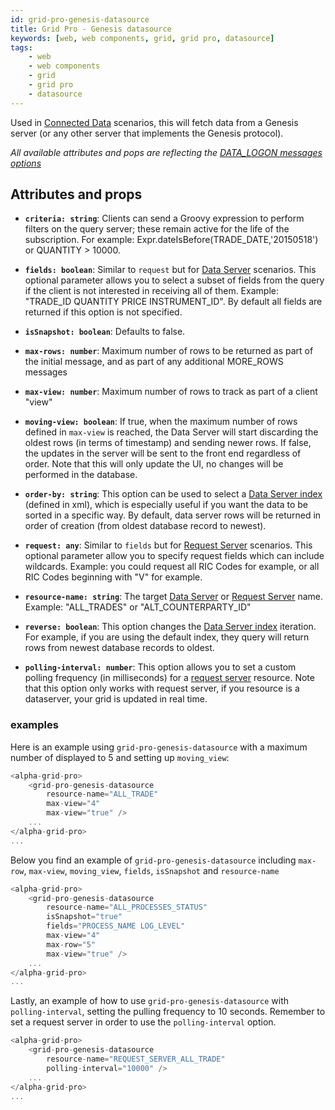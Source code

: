 ```yaml
---
id: grid-pro-genesis-datasource
title: Grid Pro - Genesis datasource
keywords: [web, web components, grid, grid pro, datasource]
tags:
    - web
    - web components
    - grid
    - grid pro
    - datasource
---
```


Used in [Connected Data](../../../../../web/web-components/grids/grid-pro/grid-pro-connected/) scenarios, this will fetch data from a Genesis server (or any other server that implements the Genesis protocol).

*All available attributes and pops are reflecting the [DATA_LOGON messages options](../../../../../server/integration/rest-endpoints/basics/#data_logon)*

## Attributes and props

- **`criteria: string`**: Clients can send a Groovy expression to perform filters on the query server; these remain active for the life of the subscription. For example: Expr.dateIsBefore(TRADE_DATE,'20150518') or QUANTITY > 10000.

- **`fields: boolean`**: Similar to `request` but for [Data Server](../../../../../server/data-server/introduction/) scenarios. This optional parameter allows you to select a subset of fields from the query if the client is not interested in receiving all of them. Example: "TRADE_ID QUANTITY PRICE INSTRUMENT_ID". By default all fields are returned if this option is not specified.

- **`isSnapshot: boolean`**: Defaults to false. 

- **`max-rows: number`**: Maximum number of rows to be returned as part of the initial message, and as part of any additional MORE_ROWS messages

- **`max-view: number`**: Maximum number of rows to track as part of a client "view"

- **`moving-view: boolean`**: If true, when the maximum number of rows defined in `max-view` is reached, the Data Server will start discarding the oldest rows (in terms of timestamp) and sending newer rows. If false, the updates in the server will be sent to the front end regardless of order. Note that this will only update the UI, no changes will be performed in the database.

- **`order-by: string`**: This option can be used to select a [Data Server index](../../../../../database/data-types/index-entities/) (defined in xml), which is especially useful if you want the data to be sorted in a specific way. By default, data server rows will be returned in order of creation (from oldest database record to newest).

- **`request: any`**: Similar to `fields` but for [Request Server](../../../../../server/request-server/introduction/) scenarios. This optional parameter allow you to specify request fields which can include wildcards. Example: you could request all RIC Codes for example, or all RIC Codes beginning with "V" for example.

- **`resource-name: string`**: The target [Data Server](../../../../../server/data-server/introduction/) or [Request Server](../../../../../server/request-server/introduction/) name. Example: "ALL_TRADES" or "ALT_COUNTERPARTY_ID"

- **`reverse: boolean`**: This option changes the [Data Server index](../../../../../database/data-types/index-entities/) iteration. For example, if you are using the default index, they query will return rows from newest database records to oldest.

- **`polling-interval: number`**: This option allows you to set a custom polling frequency (in milliseconds) for a [request server](../../../../server/request-server/introduction/) resource. Note that this option only works with request server, if you resource is a dataserver, your grid is updated in real time.

### examples

Here is an example using `grid-pro-genesis-datasource` with a maximum number of displayed to 5 and setting up `moving_view`:

```typescript title="Example of moving_view"
<alpha-grid-pro>
    <grid-pro-genesis-datasource 
        resource-name="ALL_TRADE"
        max-view="4"
        max-view="true" />
    ...
</alpha-grid-pro>
...
```

Below you find an example of `grid-pro-genesis-datasource` including `max-row`, `max-view`, `moving_view`, `fields`, `isSnapshot` and `resource-name`

```typescript title="Using a grid-pro with grid-pro-genesis-datasource"
<alpha-grid-pro>
    <grid-pro-genesis-datasource 
        resource-name="ALL_PROCESSES_STATUS" 
        isSnapshot="true" 
        fields="PROCESS_NAME LOG_LEVEL" 
        max-view="4"
        max-row="5"
        max-view="true" />
    ...
</alpha-grid-pro>
...
```

Lastly, an example of how to use `grid-pro-genesis-datasource` with `polling-interval`, setting the pulling frequency to 10 seconds. Remember to set a request server in order to use the `polling-interval` option.

```typescript title="Example of polling-interval"
<alpha-grid-pro>
    <grid-pro-genesis-datasource 
        resource-name="REQUEST_SERVER_ALL_TRADE"
        polling-interval="10000" />
    ...
</alpha-grid-pro>
...
```

